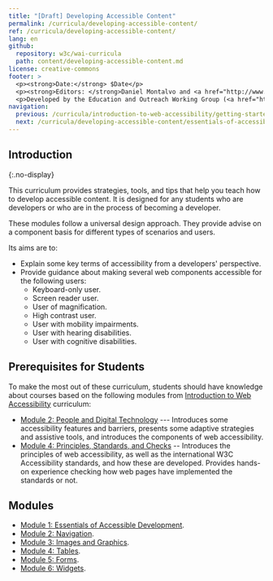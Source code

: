 ```yaml
---
title: "[Draft] Developing Accessible Content"
permalink: /curricula/developing-accessible-content/
ref: /curricula/developing-accessible-content/
lang: en
github:
  repository: w3c/wai-curricula
  path: content/developing-accessible-content.md
license: creative-commons
footer: >
  <p><strong>Date:</strong> $Date</p>
  <p><strong>Editors: </strong>Daniel Montalvo and <a href="http://www.w3.org/People/shadi/">Shadi Abou-Zahra</a>. Contributors: <a href="https://www.w3.org/WAI/EO/EOWG-members">EOWG Participants</a>. </p>
  <p>Developed by the Education and Outreach Working Group (<a href="http://www.w3.org/WAI/EO/">EOWG</a>). Developed with support from the <a href="https://www.w3.org/WAI/about/projects/wai-guide/">WAI-Guide Project</a> funded by the European Commission (EC) under the Horizon 2020 program (Grant Agreement 822245).</p>
navigation:
  previous: /curricula/introduction-to-web-accessibility/getting-started-with-accessibility/
  next: /curricula/developing-accessible-content/essentials-of-accessible-development/
---
```


## Introduction
{:.no-display}

This curriculum provides strategies, tools, and tips that help you teach how to develop accessible content. It is designed for any students who are developers or who are in the process of becoming a developer.

These modules follow a universal design approach. They provide advise on a component basis for different types of scenarios and users.

Its aims are to:

* Explain some key terms of accessibility from a developers' perspective.
* Provide guidance about making several web components accessible for the following users:
  * Keyboard-only user.
  * Screen reader user.
  * User of magnification.
  * High contrast user.
  * User with mobility impairments.
  * User with hearing disabilities.
  * User with cognitive disabilities.
  
## Prerequisites for Students

To make the most out of these curriculum, students should have knowledge about courses based on the following modules from [Introduction to Web Accessibility](/curricula/introduction-to-web-accessibility/) curriculum:

-   [Module 2: People and Digital Technology](/curricula/introduction-to-web-accessibility/people-and-digital-technology/) --- Introduces some accessibility features and barriers, presents some adaptive strategies and assistive tools, and introduces the components of web accessibility.
-   [Module 4: Principles, Standards, and Checks](/curricula/introduction-to-web-accessibility/principles-standards-and-checks/) -- Introduces the principles of web accessibility, as well as the international W3C Accessibility standards, and how these are developed. Provides hands-on experience checking how web pages have implemented the standards or not.

## Modules

* [Module 1: Essentials of Accessible Development](/curricula/developing-accessible-content/essentials-of-accessible-development/).
* [Module 2: Navigation](/curricula/developing-accessible-content/navigating-web-interfaces/).
* [Module 3: Images and Graphics](/curricula/developing-accessible-content/images/).
* [Module 4: Tables](/curricula/developing-accessible-content/tables/).
* [Module 5: Forms](/curricula/developing-accessible-content/forms/).
* [Module 6: Widgets](/curricula/developing-accessible-content/widgets/).

